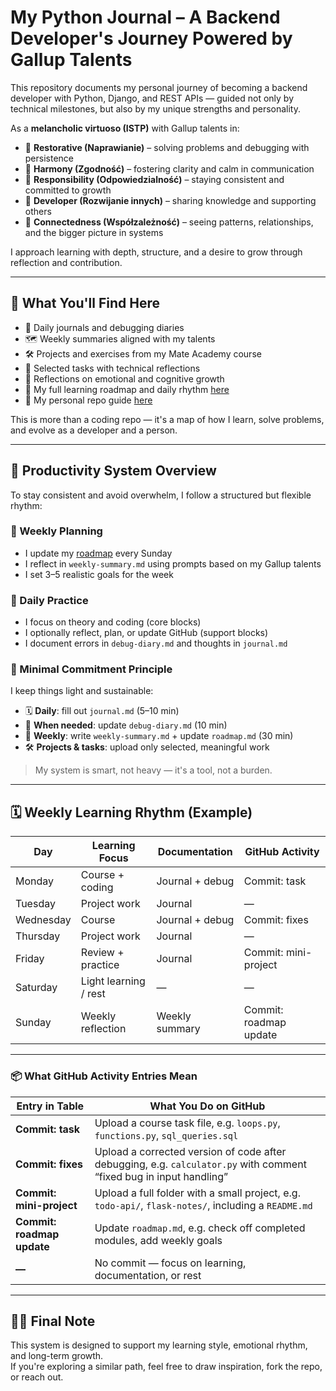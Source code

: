 # My Python Journal – A Backend Developer's Journey Powered by Gallup Talents

This repository documents my personal journey of becoming a backend developer with Python, Django, and REST APIs — guided not only by technical milestones, but also by my unique strengths and personality.

As a **melancholic virtuoso (ISTP)** with Gallup talents in:
- 🔧 **Restorative (Naprawianie)** – solving problems and debugging with persistence  
- 🤝 **Harmony (Zgodność)** – fostering clarity and calm in communication  
- 🧭 **Responsibility (Odpowiedzialność)** – staying consistent and committed to growth  
- 🌱 **Developer (Rozwijanie innych)** – sharing knowledge and supporting others  
- 🔗 **Connectedness (Współzależność)** – seeing patterns, relationships, and the bigger picture in systems  

I approach learning with depth, structure, and a desire to grow through reflection and contribution.

---

## 📁 What You'll Find Here

- 🧠 Daily journals and debugging diaries  
- 🗺️ Weekly summaries aligned with my talents  
- 🛠️ Projects and exercises from my Mate Academy course  
- 🐍 Selected tasks with technical reflections  
- 🌱 Reflections on emotional and cognitive growth  
- 📍 My full learning roadmap and daily rhythm [here](roadmap.md)  
- 📘 My personal repo guide [here](repo-guide.md)

This is more than a coding repo — it's a map of how I learn, solve problems, and evolve as a developer and a person.

---

## 🧭 Productivity System Overview

To stay consistent and avoid overwhelm, I follow a structured but flexible rhythm:

### 🔹 Weekly Planning
- I update my [roadmap](roadmap.md) every Sunday  
- I reflect in `weekly-summary.md` using prompts based on my Gallup talents  
- I set 3–5 realistic goals for the week

### 🔹 Daily Practice
- I focus on theory and coding (core blocks)  
- I optionally reflect, plan, or update GitHub (support blocks)  
- I document errors in `debug-diary.md` and thoughts in `journal.md`

### 🔹 Minimal Commitment Principle

I keep things light and sustainable:

- 🗓️ **Daily**: fill out `journal.md` (5–10 min)  
- 🐞 **When needed**: update `debug-diary.md` (10 min)  
- 📅 **Weekly**: write `weekly-summary.md` + update `roadmap.md` (30 min)  
- 🛠️ **Projects & tasks**: upload only selected, meaningful work

> My system is smart, not heavy — it's a tool, not a burden.

---

## 🗓️ Weekly Learning Rhythm (Example)

| Day         | Learning Focus     | Documentation       | GitHub Activity         |
|-------------|--------------------|----------------------|--------------------------|
| Monday      | Course + coding     | Journal + debug      | Commit: task             |
| Tuesday     | Project work        | Journal              | —                        |
| Wednesday   | Course              | Journal + debug      | Commit: fixes            |
| Thursday    | Project work        | Journal              | —                        |
| Friday      | Review + practice   | Journal              | Commit: mini-project     |
| Saturday    | Light learning / rest | —                  | —                        |
| Sunday      | Weekly reflection   | Weekly summary       | Commit: roadmap update   |

---

### 📦 What GitHub Activity Entries Mean

| Entry in Table           | What You Do on GitHub |
|--------------------------|------------------------|
| **Commit: task**         | Upload a course task file, e.g. `loops.py`, `functions.py`, `sql_queries.sql`  
| **Commit: fixes**        | Upload a corrected version of code after debugging, e.g. `calculator.py` with comment “fixed bug in input handling”  
| **Commit: mini-project** | Upload a full folder with a small project, e.g. `todo-api/`, `flask-notes/`, including a `README.md`  
| **Commit: roadmap update** | Update `roadmap.md`, e.g. check off completed modules, add weekly goals  
| **—**                    | No commit — focus on learning, documentation, or rest  

---

## 🧘‍♀️ Final Note

This system is designed to support my learning style, emotional rhythm, and long-term growth.  
If you're exploring a similar path, feel free to draw inspiration, fork the repo, or reach out.

